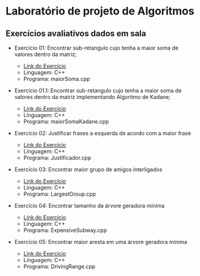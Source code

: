# Laboratório de projeto de Algoritmos

## Exercícios avaliativos dados em sala

* Exercício 01: Encontrar sub-retangulo cujo tenha a maior soma de valores dentro da matriz;
  * [Link do Exercício](https://onlinejudge.org/external/1/108.pdf)
  * Linguagem: C++
  * Programa: maiorSoma.cpp
  
* Exercício 01.1: Encontrar sub-retangulo cujo tenha a maior soma de valores dentro da matriz implementando Algoritmo de Kadane;
  * [Link do Exercício](https://onlinejudge.org/external/1/108.pdf)
  * Linguagem: C++
  * Programa: maiorSomaKadane.cpp
  
* Exercício 02: Justificar frases a esquerda de acordo com a maior frase
  * [Link do Exercício](https://www.urionlinejudge.com.br/judge/pt/problems/view/1278)
  * Linguagem: C++
  * Programa: Justificador.cpp
  
* Exercício 03: Encontrar maior grupo de amigos interligados
  * [Link do Exercício](https://uva.onlinejudge.org/external/106/p10608.pdf)
  * Linguagem: C++
  * Programa: LargestGroup.cpp

* Exercício 04: Encontrar tamanho da árvore geradora mínima
  * [Link do Exercício](https://onlinejudge.org/external/117/11710.pdf)
  * Linguagem: C++
  * Programa: ExpensiveSubway.cpp

* Exercício 05: Encontrar maior aresta em uma árvore geradora mínima
  * [Link do Exercício](https://onlinejudge.org/external/118/11857.pdf)
  * Linguagem: C++
  * Programa: DrivingRange.cpp